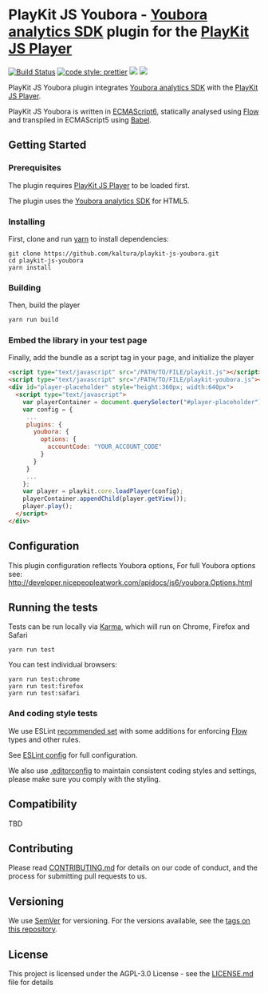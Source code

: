 # PlayKit JS Youbora - [Youbora analytics SDK] plugin for the [PlayKit JS Player]

[![Build Status](https://travis-ci.org/kaltura/playkit-js-youbora.svg?branch=master)](https://travis-ci.org/kaltura/playkit-js-youbora)
[![code style: prettier](https://img.shields.io/badge/code_style-prettier-ff69b4.svg?style=flat-square)](https://github.com/prettier/prettier)
[![](https://img.shields.io/npm/v/@playkit-js/playkit-js-youbora/latest.svg)](https://www.npmjs.com/package/@playkit-js/playkit-js-youbora)
[![](https://img.shields.io/npm/v/@playkit-js/playkit-js-youbora/canary.svg)](https://www.npmjs.com/package/@playkit-js/playkit-js-youbora/v/canary)

PlayKit JS Youbora plugin integrates [Youbora analytics SDK] with the [PlayKit JS Player].

PlayKit JS Youbora is written in [ECMAScript6], statically analysed using [Flow] and transpiled in ECMAScript5 using [Babel].

[youbora analytics sdk]: https://nicepeopleatwork.com/youbora/
[npaw developer portal]: http://developer.nicepeopleatwork.com/
[flow]: https://flow.org/
[ecmascript6]: https://github.com/ericdouglas/ES6-Learning#articles--tutorials
[babel]: https://babeljs.io

## Getting Started

### Prerequisites

The plugin requires [PlayKit JS Player] to be loaded first.

The plugin uses the [Youbora analytics SDK] for HTML5.

[playkit js player]: https://github.com/kaltura/playkit-js

### Installing

First, clone and run [yarn] to install dependencies:

[yarn]: https://yarnpkg.com/lang/en/

```
git clone https://github.com/kaltura/playkit-js-youbora.git
cd playkit-js-youbora
yarn install
```

### Building

Then, build the player

```javascript
yarn run build
```

### Embed the library in your test page

Finally, add the bundle as a script tag in your page, and initialize the player

```html
<script type="text/javascript" src="/PATH/TO/FILE/playkit.js"></script>
<script type="text/javascript" src="/PATH/TO/FILE/playkit-youbora.js"></script>
<div id="player-placeholder" style="height:360px; width:640px">
  <script type="text/javascript">
    var playerContainer = document.querySelector("#player-placeholder");
    var config = {
     ...
     plugins: {
       youbora: {
         options: {
           accountCode: "YOUR_ACCOUNT_CODE"
         }
       }
     }
     ...
    };
    var player = playkit.core.loadPlayer(config);
    playerContainer.appendChild(player.getView());
    player.play();
  </script>
</div>
```

## Configuration

This plugin configuration reflects Youbora options,
For full Youbora options see: http://developer.nicepeopleatwork.com/apidocs/js6/youbora.Options.html

## Running the tests

Tests can be run locally via [Karma], which will run on Chrome, Firefox and Safari

[karma]: https://karma-runner.github.io/1.0/index.html

```
yarn run test
```

You can test individual browsers:

```
yarn run test:chrome
yarn run test:firefox
yarn run test:safari
```

### And coding style tests

We use ESLint [recommended set](http://eslint.org/docs/rules/) with some additions for enforcing [Flow] types and other rules.

See [ESLint config](.eslintrc.json) for full configuration.

We also use [.editorconfig](.editorconfig) to maintain consistent coding styles and settings, please make sure you comply with the styling.

## Compatibility

TBD

## Contributing

Please read [CONTRIBUTING.md](https://gist.github.com/PurpleBooth/b24679402957c63ec426) for details on our code of conduct, and the process for submitting pull requests to us.

## Versioning

We use [SemVer](http://semver.org/) for versioning. For the versions available, see the [tags on this repository](https://github.com/kaltura/playkit-js-youbora/tags).

## License

This project is licensed under the AGPL-3.0 License - see the [LICENSE.md](LICENSE.md) file for details
